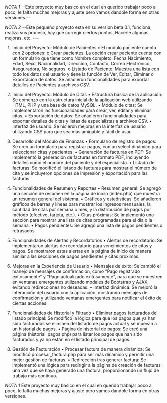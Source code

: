 *NOTA 1*
--Este proyecto muy basico en el cual eh querido trabajar poco a poco, le falta muchas mejoras y ajuste pero vamos dandole forma en otras versiones.--

*NOTA 2*
--Este pequeño proyecto esta en su version beta 0.1, funciona, realiza sus proceso, hay que corregir ciertos puntos, Hacerle algunas mejoras. etc. ---


1. Inicio del Proyecto: Módulo de Pacientes
  •	El modulo paciente cuenta con 2 opciones:
  o	Crear pacientes: La opción crear paciente cuenta con un formulario que tiene como Nombre completo, Fecha Nacimiento, Edad, Sexo,  Nacionalidad, Dirección, Contacto, Correo Electrónico, Aseguradora, No seguros.
  o	Listado de Paciente: Muestra una lista con todo los datos del usuario y tiene la función de Ver, Editar, Eliminar
  o	Exportación de datos: Se añadieron funcionalidades para exportar detalles de Pacientes a archivos CSV.
2. Inicio del Proyecto: Módulo de Citas
    •	Estructura básica de la aplicación: Se comenzó con la estructura inicial de la aplicación web utilizando HTML, PHP y una base de datos MySQL.
    •	Módulo de citas: Se implementaron las funcionalidades para crear, ver, editar y eliminar citas.
    •	Exportación de datos: Se añadieron funcionalidades para exportar detalles de citas y listas de especialistas a archivos CSV.
    •	Interfaz de usuario: Se hicieron mejoras en la interfaz de usuario utilizando CSS para que sea más amigable y fácil de usar.

3. Desarrollo del Módulo de Finanzas
  •	Formulario de registro de pagos: Se creó un formulario para registrar pagos, con un select dinámico para seleccionar citas y pacientes.
  •	Generación de facturas en PDF: Se implementó la generación de facturas en formato PDF, incluyendo detalles como el nombre del paciente y del especialista.
  •	Listado de facturas: Se modificó el listado de facturas para mostrar el número de cita y se incluyeron opciones de impresión y exportación para las facturas.
4. Funcionalidades de Resumen y Reportes
  •	Resumen general: Se agregó una sección de resumen en la página de inicio (index.php) que muestra un resumen general del sistema.
  •	Gráficos y estadísticas: Se añadieron gráficos de barras y líneas para mostrar los ingresos mensuales, la cantidad de citas por semana o mes, y la distribución de pagos por método (efectivo, tarjeta, etc.).
  •	Citas próximas: Se implementó una sección para mostrar una lista de citas programadas para el día o la semana.
  •	Pagos pendientes: Se agregó una lista de pagos pendientes o retrasados.
5. Funcionalidades de Alertas y Recordatorios
  •	Alertas de recordatorio: Se implementaron alertas de recordatorio para vencimientos de citas y pagos. Se mostraron estas alertas en la página de inicio de manera similar a las secciones de pagos pendientes y citas próximas.
6. Mejoras en la Experiencia de Usuario
  •	Mensajes de éxito: Se cambió el manejo de mensajes de confirmación, como "Pago registrado exitosamente" y "Pago actualizado exitosamente", para que se muestren en ventanas emergentes utilizando modales de Bootstrap y AJAX, evitando redirecciones no deseadas.
  •	Interfaz dinámica: Se mejoró la interacción del usuario con la aplicación, mostrando mensajes de confirmación y utilizando ventanas emergentes para notificar el éxito de ciertas acciones.
7. Funcionalidades de Historial y Filtrado
  •	Eliminar pagos facturados del listado principal: Se modificó la lógica para que los pagos que ya han sido facturados se eliminen del listado de pagos actual y se muevan a un historial de pagos.
  •	Página de historial de pagos: Se creó una página (historial_pagos.php) para listar los pagos que han sido facturados y ya no están en el listado principal de pagos.
8. Gestión de Facturación
  •	Procesar factura de manera dinámica: Se modificó procesar_factura.php para ser más dinámico y permitir una mejor gestión de facturas.
  •	Redirección tras generar factura: Se implementó una lógica para redirigir a la página de creación de facturas una vez que se haya generado una factura, proporcionando un flujo de trabajo más continuo.


*NOTA 1*
Este proyecto muy basico en el cual eh querido trabajar poco a poco, le falta muchas mejoras y ajuste pero vamos dandole forma en otras versiones.

